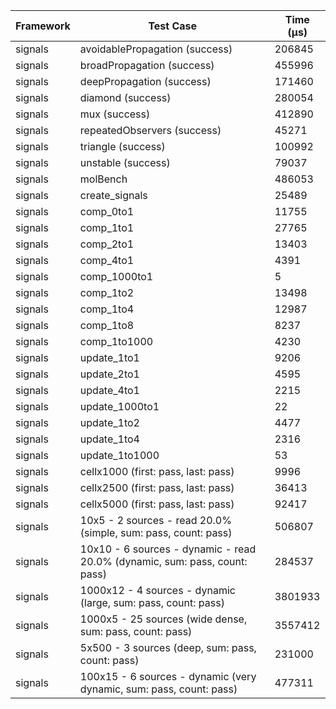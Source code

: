 | Framework | Test Case | Time (μs) |
| --- | --- | --- |
| signals | avoidablePropagation (success) | 206845 |
| signals | broadPropagation (success) | 455996 |
| signals | deepPropagation (success) | 171460 |
| signals | diamond (success) | 280054 |
| signals | mux (success) | 412890 |
| signals | repeatedObservers (success) | 45271 |
| signals | triangle (success) | 100992 |
| signals | unstable (success) | 79037 |
| signals | molBench | 486053 |
| signals | create_signals | 25489 |
| signals | comp_0to1 | 11755 |
| signals | comp_1to1 | 27765 |
| signals | comp_2to1 | 13403 |
| signals | comp_4to1 | 4391 |
| signals | comp_1000to1 | 5 |
| signals | comp_1to2 | 13498 |
| signals | comp_1to4 | 12987 |
| signals | comp_1to8 | 8237 |
| signals | comp_1to1000 | 4230 |
| signals | update_1to1 | 9206 |
| signals | update_2to1 | 4595 |
| signals | update_4to1 | 2215 |
| signals | update_1000to1 | 22 |
| signals | update_1to2 | 4477 |
| signals | update_1to4 | 2316 |
| signals | update_1to1000 | 53 |
| signals | cellx1000 (first: pass, last: pass) | 9996 |
| signals | cellx2500 (first: pass, last: pass) | 36413 |
| signals | cellx5000 (first: pass, last: pass) | 92417 |
| signals | 10x5 - 2 sources - read 20.0% (simple, sum: pass, count: pass) | 506807 |
| signals | 10x10 - 6 sources - dynamic - read 20.0% (dynamic, sum: pass, count: pass) | 284537 |
| signals | 1000x12 - 4 sources - dynamic (large, sum: pass, count: pass) | 3801933 |
| signals | 1000x5 - 25 sources (wide dense, sum: pass, count: pass) | 3557412 |
| signals | 5x500 - 3 sources (deep, sum: pass, count: pass) | 231000 |
| signals | 100x15 - 6 sources - dynamic (very dynamic, sum: pass, count: pass) | 477311 |
